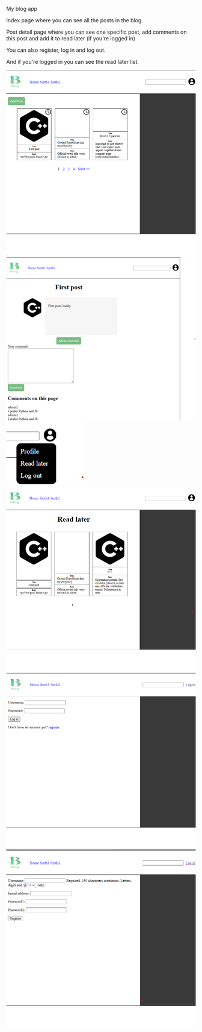 My blog app

Index page where you can see all the posts in the blog.

Post detail page where you can see one specific post, add comments on this post and add it to read later (if you're logged in)

You can also register, log in and log out.

And if you're logged in you can see the read later list. 

![Home page](https://github.com/CodingNinja619/blog2/blob/main/1.png)
![Post detail page](https://github.com/CodingNinja619/blog2/blob/main/2.png)
![Dropdown menu](https://github.com/CodingNinja619/blog2/blob/main/3.png)
![Read later](https://github.com/CodingNinja619/blog2/blob/main/4.png)
![Login](https://github.com/CodingNinja619/blog2/blob/main/5.png)
![Register](https://github.com/CodingNinja619/blog2/blob/main/6.png)
